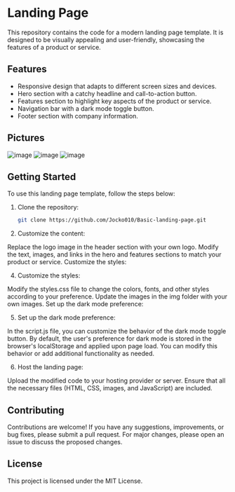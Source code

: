 # Landing Page

This repository contains the code for a modern landing page template. It is designed to be visually appealing and user-friendly, showcasing the features of a product or service.

## Features

- Responsive design that adapts to different screen sizes and devices.
- Hero section with a catchy headline and call-to-action button.
- Features section to highlight key aspects of the product or service.
- Navigation bar with a dark mode toggle button.
- Footer section with company information.
## Pictures

![image](https://github.com/Jocko010/Basic-landing-page/assets/69987100/1177321a-b476-4f1a-8a4f-52b320f502d9)
![image](https://github.com/Jocko010/Basic-landing-page/assets/69987100/756fc4c4-4a75-4ff8-9737-6dc5bb82ffff)
![image](https://github.com/Jocko010/Basic-landing-page/assets/69987100/f2dfb001-cfe1-45ce-b198-5c1de42becf3)



## Getting Started

To use this landing page template, follow the steps below:

1. Clone the repository:

   ```bash
   git clone https://github.com/Jocko010/Basic-landing-page.git
   ```
3. Customize the content:

Replace the logo image in the header section with your own logo.
Modify the text, images, and links in the hero and features sections to match your product or service.
Customize the styles:

4. Customize the styles:

Modify the styles.css file to change the colors, fonts, and other styles according to your preference.
Update the images in the img folder with your own images.
Set up the dark mode preference:

5. Set up the dark mode preference:

In the script.js file, you can customize the behavior of the dark mode toggle button.
By default, the user's preference for dark mode is stored in the browser's localStorage and applied upon page load. You can modify this behavior or add additional functionality as needed.

6. Host the landing page:

Upload the modified code to your hosting provider or server.
Ensure that all the necessary files (HTML, CSS, images, and JavaScript) are included.

## Contributing
Contributions are welcome! If you have any suggestions, improvements, or bug fixes, please submit a pull request. For major changes, please open an issue to discuss the proposed changes.

## License
This project is licensed under the MIT License.
